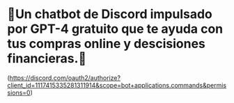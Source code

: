 # 🤖Un chatbot de Discord impulsado por GPT-4 gratuito que te ayuda con tus compras online y descisiones financieras.🤖

(https://discord.com/oauth2/authorize?client_id=1117415335281311914&scope=bot+applications.commands&permissions=0)
